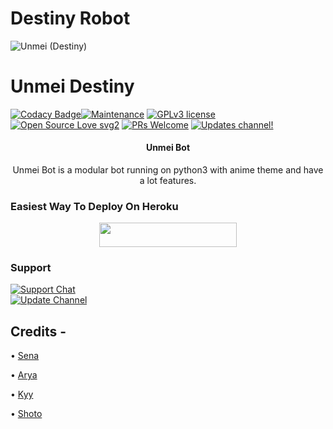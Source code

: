 
# Destiny Robot
![Unmei (Destiny)](https://telegra.ph/file/cb57c2af871c60bfdf732.jpg)
# Unmei Destiny
[![Codacy Badge](https://app.codacy.com/project/badge/Grade/729d680436084e0a9cb16f0e875dc097)](https://www.codacy.com/gh/DarkSoulxUltra/Destiny-Bot/dashboard?utm_source=github.com&amp;utm_medium=referral&amp;utm_content=DarkSoulxUltra/Destiny-Bot&amp;utm_campaign=Badge_Grade_Settings)[![Maintenance](https://img.shields.io/badge/Maintained%3F-yes-green.svg)](https://github.com/DarkSoulxUltra/Destiny-Bot/graphs/commit-activity) [![GPLv3 license](https://img.shields.io/badge/License-GPLv3-blue.svg)](https://perso.crans.org/besson/LICENSE.html) [![Open Source Love svg2](https://badges.frapsoft.com/os/v2/open-source.svg?v=103)](https://github.com/ellerbrock/open-source-badges/) [![PRs Welcome](https://img.shields.io/badge/PRs-welcome-brightgreen.svg?style=flat-square)](https://makeapullrequest.com) [![Updates channel!](https://img.shields.io/badge/Join%20Channel-!-red)](https://t.me/unmei_updates)


<h4><p align="center"> Unmei Bot </p></h4>

<p align="center">Unmei Bot is a modular bot running on python3 with anime theme and have a lot features.</p>


### Easiest Way To Deploy On Heroku 

<p align="center"><a href="https://heroku.com/deploy?template=https://github.com/DarkSoulxUltra/EmikoRobot"> <img src="https://img.shields.io/badge/Deploy%20To%20Heroku-blue?style=for-the-badge&logo=heroku" width="220" height="38.45"/></a></p>


### Support
<p>
<a href="https://t.me/unmei_upport"> <img src="https://img.shields.io/badge/Support-Chat-blue?&logo=telegram" alt="Support Chat" /> </a><br>
<a href="https://t.me/unmei_updates"> <img src="https://img.shields.io/badge/Update-Channel-blue?&logo=telegram" alt="Update Channel" /> </a><br>
</p>

## Credits -

• [Sena](https://github.com/kennedy-ex)

• [Arya](https://github.com/Aryazakaria01)

• [Kyy](https://github.com/zxcskyy)

• [Shoto](https://github.com/DarkSoulxUltra)
